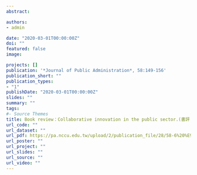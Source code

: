 ```yaml
---
abstract:  

authors:
- admin

date: "2020-03-01T00:00:00Z"
doi: ""
featured: false
image:

projects: []
publication: '*Journal of Public Administration*, 58:149-156'
publication_short: ""
publication_types:
- "1"
publishDate: "2020-03-01T00:00:00Z"
slides: ""
summary: ""
tags:
#- Source Themes
title: Book review：Collaborative innovation in the public sector.(書評：協力治理如何使得公部門創新？)
url_code: ""
url_dataset: ""
url_pdf: https://pa.nccu.edu.tw/upload/2/publication_file/28/58-6%20%E9%BB%83%E5%BB%BA%E5%AF%A6--%E5%8D%94%E5%8A%9B%E6%B2%BB%E7%90%86%E5%A6%82%E4%BD%95%E4%BD%BF%E5%BE%97%E5%85%AC%E9%83%A8%E9%96%80%E5%89%B5%E6%96%B0%EF%BC%9F.pdf
url_poster: ""
url_project: ""
url_slides: ""
url_source: ""
url_video: ""
---
```

